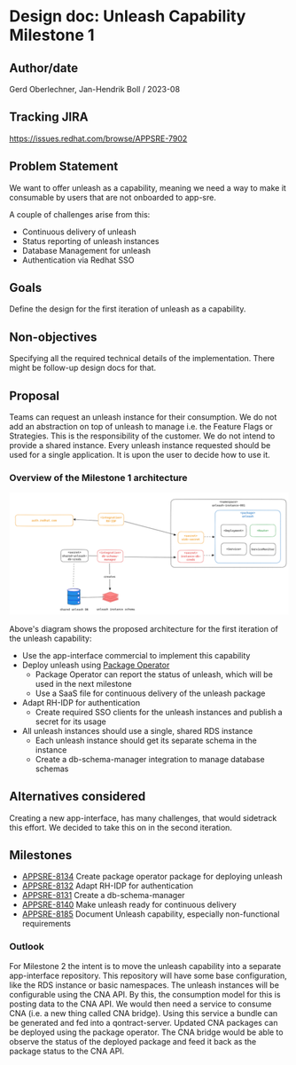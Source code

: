 # Design doc: Unleash Capability Milestone 1

## Author/date


Gerd Oberlechner, Jan-Hendrik Boll / 2023-08

## Tracking JIRA

https://issues.redhat.com/browse/APPSRE-7902

## Problem Statement

We want to offer unleash as a capability, meaning we need a way to make it consumable by users that are not onboarded to app-sre.

A couple of challenges arise from this:

* Continuous delivery of unleash 
* Status reporting of unleash instances
* Database Management for unleash
* Authentication via Redhat SSO


## Goals

Define the design for the first iteration of unleash as a capability.


## Non-objectives

Specifying all the required technical details of the implementation. There might be follow-up design docs for that.

## Proposal

Teams can request an unleash instance for their consumption. We do not add an abstraction on top of unleash to manage i.e. the Feature Flags or Strategies. This is the responsibility of the customer. We do not intend to provide a shared instance. Every unleash instance requested should be used for a single application. It is upon the user to decide how to use it.

### Overview of the Milestone 1 architecture

![Alt text](images/unleash-capability.png)

Above's diagram shows the proposed architecture for the first iteration of the unleash capability:

* Use the app-interface commercial to implement this capability
* Deploy unleash using [Package Operator](https://gitlab.cee.redhat.com/lp-sre/package-operator)
  * Package Operator can report the status of unleash, which will be used in the next milestone
  * Use a SaaS file for continuous delivery of the unleash package
* Adapt RH-IDP for authentication
  * Create required SSO clients for the unleash instances and publish a secret for its usage
* All unleash instances should use a single, shared RDS instance
  * Each unleash instance should get its separate schema in the instance
  * Create a db-schema-manager integration to manage database schemas


## Alternatives considered

Creating a new app-interface, has many challenges, that would sidetrack this effort. We decided to take this on in the second iteration.

## Milestones

* [APPSRE-8134](https://issues.redhat.com/browse/APPSRE-8134) Create package operator package for deploying unleash
* [APPSRE-8132](https://issues.redhat.com/browse/APPSRE-8132) Adapt RH-IDP for authentication
* [APPSRE-8131](https://issues.redhat.com/browse/APPSRE-8131) Create a db-schema-manager
* [APPSRE-8140](https://issues.redhat.com/browse/APPSRE-8140) Make unleash ready for continuous delivery
* [APPSRE-8185](https://issues.redhat.com/browse/APPSRE-8185) Document Unleash capability, especially non-functional requirements


### Outlook

For Milestone 2 the intent is to move the unleash capability into a separate app-interface repository. This repository will have some base configuration, like the RDS instance or basic namespaces. The unleash instances will be configurable using the CNA API. By this, the consumption model for this is posting data to the CNA API. We would then need a service to consume CNA (i.e. a new thing called CNA bridge). Using this service a bundle can be generated and fed into a qontract-server. Updated CNA packages can be deployed using the package operator. The CNA bridge would be able to observe the status of the deployed package and feed it back as the package status to the CNA API.
